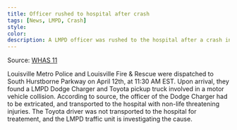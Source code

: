 ```yaml
---
title: Officer rushed to hospital after crash
tags: [News, LMPD, Crash]
style: 
color: 
description: A LMPD officer was rushed to the hospital after a crash in Jeffersontown
---
```


<link rel="shortcut icon" type="image/x-icon" href="{{ "/images/favicon.ico" | prepend: site.baseurl }}" >

Source: [WHAS 11](https://www.whas11.com/article/news/local/lmpd-officer-hospitalized-after-crash-louisville-kentucky/417-cc64ae03-0631-49b8-8605-99a15a9545fb)

Louisville Metro Police and Louisville Fire & Rescue were dispatched to South Hurstborne Parkway on April 12th, at 11:30 AM EST. 
Upon arrival, they found a LMPD Dodge Charger and Toyota pickup truck involved in a motor vehicle collision.
According to source, the officer of the Dodge Charger had to be extricated, and transported to the hospital with non-life threatening injuries.
The Toyota driver was not transported to the hospital for treatement, and the LMPD traffic unit is investigating the cause.

<script>
document.addEventListener("DOMContentLoaded", function() {
    var attribution = document.getElementById("attribution");
    if (attribution) {
        attribution.style.display = "none";
    }
});    
</script>

